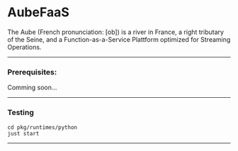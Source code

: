 # AubeFaaS

The Aube (French pronunciation: [ob]) is a river in France, a right tributary of the Seine, and a Function-as-a-Service Plattform optimized for Streaming Operations.

---
### Prerequisites:
Comming soon...

---
### Testing

```shell
cd pkg/runtimes/python
just start
```

---
